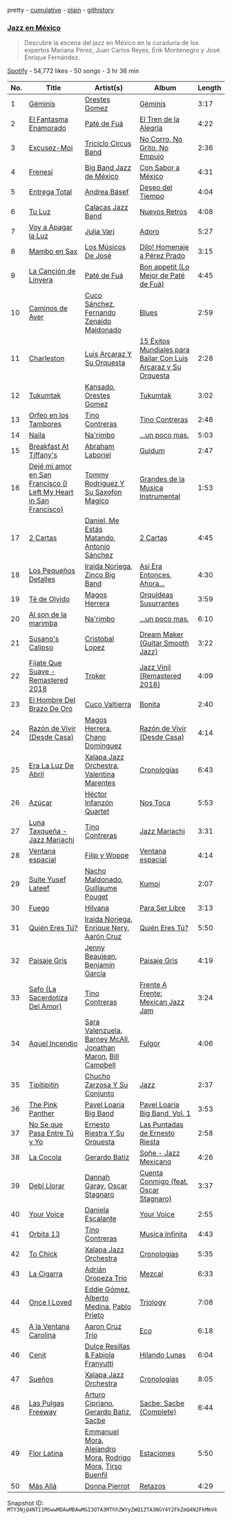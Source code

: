 pretty - [cumulative](/playlists/cumulative/37i9dQZF1DWTQYQoFqAGok.md) - [plain](/playlists/plain/37i9dQZF1DWTQYQoFqAGok) - [githistory](https://github.githistory.xyz/mackorone/spotify-playlist-archive/blob/main/playlists/plain/37i9dQZF1DWTQYQoFqAGok)

### [Jazz en México](https://open.spotify.com/playlist/37i9dQZF1DWTQYQoFqAGok)

> Descubre la escena del jazz en México en la curaduría de los expertos Mariana Pérez,  Juan Carlos Reyes, Erik Montenegro y José Enrique Fernández.

[Spotify](https://open.spotify.com/user/spotify) - 54,772 likes - 50 songs - 3 hr 36 min

| No. | Title | Artist(s) | Album | Length |
|---|---|---|---|---|
| 1 | [Géminis](https://open.spotify.com/track/0KmkXAU8cIqe4mwquGbImZ) | [Orestes Gomez](https://open.spotify.com/artist/6XToOxid134FKnslBTQZW1) | [Géminis](https://open.spotify.com/album/0MOf0uXJiEpUOwumCF1IRm) | 3:17 |
| 2 | [El Fantasma Enamorado](https://open.spotify.com/track/02VciW1DGSHEyxt61nMElb) | [Paté de Fuá](https://open.spotify.com/artist/188pkeHUWXnROe7lFVYRRa) | [El Tren de la Alegría](https://open.spotify.com/album/5bdtr6jYC4Lqm8gkfebEG6) | 4:22 |
| 3 | [Excusez\-Moi](https://open.spotify.com/track/2O13YCjbszhxzkVxEMn1Ht) | [Triciclo Circus Band](https://open.spotify.com/artist/6Kkbu7QNMwiSeQxTJ8hFZt) | [No Corro, No Grito, No Empujo](https://open.spotify.com/album/0Gl73ICTO0K3h8f1E9cdZy) | 2:36 |
| 4 | [Frenesí](https://open.spotify.com/track/4a9acDlfLVTQFe6jDlkVUi) | [Big Band Jazz de México](https://open.spotify.com/artist/4o5ePOzgsCeFTqN6Ypiu0c) | [Con Sabor a México](https://open.spotify.com/album/5z4hL561LGU1WGXyURy6V6) | 4:31 |
| 5 | [Entrega Total](https://open.spotify.com/track/1zQ6VQQqjSree6Nvp9QWbC) | [Andrea Básef](https://open.spotify.com/artist/7Ekf6XS5tD24ZZf6slGP1A) | [Deseo del Tiempo](https://open.spotify.com/album/4XJBrYgnGUpkpIaj2HOLph) | 4:04 |
| 6 | [Tu Luz](https://open.spotify.com/track/4g9iO9ga0CveiTQKOeR3W4) | [Calacas Jazz Band](https://open.spotify.com/artist/2ouD4oXicYc0AOFRjm2hIr) | [Nuevos Retros](https://open.spotify.com/album/2EWXBn0wNaSo8dS9sU7esL) | 4:08 |
| 7 | [Voy a Apagar la Luz](https://open.spotify.com/track/2XZhpqpafZhpz03QnX8Gk8) | [Julia Vari](https://open.spotify.com/artist/6b4fj1wggxqKrKB0dkghky) | [Adoro](https://open.spotify.com/album/13jVO3IGrhb8lmqLeozNuf) | 5:27 |
| 8 | [Mambo en Sax](https://open.spotify.com/track/5MYJ8pD7AIWdhzGPdoCcyj) | [Los Músicos De José](https://open.spotify.com/artist/4TmuqEtY8PysZouSgBKizd) | [Dilo! Homenaje a Pérez Prado](https://open.spotify.com/album/5LVqYbgeGwuLsYu40x2QEY) | 3:15 |
| 9 | [La Canción de Linyera](https://open.spotify.com/track/4LK5SHNZuDT9hjy7EMvyob) | [Paté de Fuá](https://open.spotify.com/artist/188pkeHUWXnROe7lFVYRRa) | [Bon appetit \(Lo Mejor de Paté de Fuá\)](https://open.spotify.com/album/4NCt0MxUIzpRifMmnFV29f) | 4:45 |
| 10 | [Caminos de Ayer](https://open.spotify.com/track/7bHkQLgxPTVC44Ty5A99Jm) | [Cuco Sánchez](https://open.spotify.com/artist/1M1VkVEy3JGFFyPy7oKH2E), [Fernando Zenaido Maldonado](https://open.spotify.com/artist/6eHRIBeC0Pc4OWz6vOvEGv) | [Blues](https://open.spotify.com/album/72BzkLOb7tpcmcpfEvtAox) | 2:59 |
| 11 | [Charleston](https://open.spotify.com/track/2uaO2cX3D7kbbTnt1zEo43) | [Luis Arcaraz Y Su Orquesta](https://open.spotify.com/artist/5XFKOAxf3r9rhqWOnVVVDg) | [15 Éxitos Mundiales para Bailar Con Luis Arcaraz y Su Orquesta](https://open.spotify.com/album/0a5X9Zd8FOXPw8BntaLYL1) | 2:28 |
| 12 | [Tukumtak](https://open.spotify.com/track/4aOaDvOhOeTkF3sItgGY8y) | [Kansado](https://open.spotify.com/artist/40is4UfaphbysAcimFzUDW), [Orestes Gomez](https://open.spotify.com/artist/6XToOxid134FKnslBTQZW1) | [Tukumtak](https://open.spotify.com/album/0h4jpUdtOWrmksifqBVxf7) | 3:02 |
| 13 | [Orfeo en los Tambores](https://open.spotify.com/track/4CZdNa7dLY6xH7FTMKq5DG) | [Tino Contreras](https://open.spotify.com/artist/48kCMQ00lfjWnQZCUPOYrX) | [Tino Contreras](https://open.spotify.com/album/1kyt03TDrHd4JPoBPjHMJ2) | 2:48 |
| 14 | [Naila](https://open.spotify.com/track/28V7R9TGxz2Nn6mhZXwHGh) | [Na'rimbo](https://open.spotify.com/artist/3WM7lsbcWyFWHFYmwTQKLt) | [...un poco mas.](https://open.spotify.com/album/5lAACEe8qGeTZhrzlCr8wM) | 5:03 |
| 15 | [Breakfast At Tiffany's](https://open.spotify.com/track/3oqKQoJnijk3Tu97MEtgcd) | [Abraham Laboriel](https://open.spotify.com/artist/2KOqNGzvxHWkz3e18NkgVW) | [Guidum](https://open.spotify.com/album/6h5iqyzf6ibooXoRWRoPcx) | 2:47 |
| 16 | [Dejé mi amor en San Francisco \(I Left My Heart in San Francisco\)](https://open.spotify.com/track/0cPLgRRnadBPngTCXW8IQp) | [Tommy Rodriguez Y Su Saxofon Magico](https://open.spotify.com/artist/4a4AdYSuTDT446pbyqJYZJ) | [Grandes de la Musica Instrumental](https://open.spotify.com/album/2ZYPcXGFMkEnwcrTjxXgUP) | 1:53 |
| 17 | [2 Cartas](https://open.spotify.com/track/1BKByJotqMPplXpnaovvr5) | [Daniel, Me Estás Matando](https://open.spotify.com/artist/51yyeVxyvecgePAWXmeLUE), [Antonio Sánchez](https://open.spotify.com/artist/19KpCg8O15A2eZ416EyFdw) | [2 Cartas](https://open.spotify.com/album/63hYNPwrWjNuTj9uxazvW3) | 4:45 |
| 18 | [Los Pequeños Detalles](https://open.spotify.com/track/7JIuo1FbYeIdJlwXXztn01) | [Iraida Noriega](https://open.spotify.com/artist/5nOZrHmLp5IoE7ZzJYZOfi), [Zinco Big Band](https://open.spotify.com/artist/3cj2yEjzcCZVRaIuPgfkfv) | [Así Era Entonces, Ahora...](https://open.spotify.com/album/7DvwqriKTJbGOnrXQot7tX) | 4:30 |
| 19 | [Té de Olvido](https://open.spotify.com/track/11DHmnBqBjuGyDFvYbriWn) | [Magos Herrera](https://open.spotify.com/artist/2Ns9sLtYVQhj9NU9y96Lwh) | [Orquídeas Susurrantes](https://open.spotify.com/album/4wgY1NlxUvjbhXFbMPyTwz) | 3:59 |
| 20 | [Al son de la marimba](https://open.spotify.com/track/2ASMYuPSrYkM3zk3E8uBWh) | [Na'rimbo](https://open.spotify.com/artist/3WM7lsbcWyFWHFYmwTQKLt) | [...un poco mas.](https://open.spotify.com/album/5lAACEe8qGeTZhrzlCr8wM) | 6:10 |
| 21 | [Susano's Calipso](https://open.spotify.com/track/5qAQXLoUQrLpfyst5PNFnB) | [Cristobal Lopez](https://open.spotify.com/artist/5NI5xhoDsyrbcnBYH6UNmI) | [Dream Maker \(Guitar Smooth Jazz\)](https://open.spotify.com/album/3lU5UO8Orf9biP3BjftPWc) | 3:22 |
| 22 | [Fíjate Que Suave \- Remastered 2018](https://open.spotify.com/track/1o597QjfCG2jZRVYUxXUpv) | [Troker](https://open.spotify.com/artist/4R8SN8dnDbzGwi5LvMjK8G) | [Jazz Vinil \(Remastered 2018\)](https://open.spotify.com/album/5znSMHPjGTn0JtDtexRTzT) | 4:09 |
| 23 | [El Hombre Del Brazo De Oro](https://open.spotify.com/track/5tkkYOcwmoql7pWZC8JXhr) | [Cuco Valtierra](https://open.spotify.com/artist/2b973rD0RqYzSz9161lGIa) | [Bonita](https://open.spotify.com/album/633ctwpYwbwNrsVOWVANrb) | 2:40 |
| 24 | [Razón de Vivir \(Desde Casa\)](https://open.spotify.com/track/7332CH0YojbWtMhBTh1Ssg) | [Magos Herrera](https://open.spotify.com/artist/2Ns9sLtYVQhj9NU9y96Lwh), [Chano Dominguez](https://open.spotify.com/artist/63Znb1LZJ0KljCmhuxcRMI) | [Razón de Vivir \(Desde Casa\)](https://open.spotify.com/album/2R5tdma1EXvW93NHGfNjtz) | 4:14 |
| 25 | [Era La Luz De Abril](https://open.spotify.com/track/4BcjeQiwliBHPVoqZAPmEc) | [Xalapa Jazz Orchestra](https://open.spotify.com/artist/5IWPXtD7sSSNEJQiskp96F), [Valentina Marentes](https://open.spotify.com/artist/2quK2WgFo26pueFzJRrb5x) | [Cronologías](https://open.spotify.com/album/7bCzc6xDFgVGpVXyEJ26gK) | 6:43 |
| 26 | [Azúcar](https://open.spotify.com/track/3IxNO8WmhEaxweYAzdd9pL) | [Héctor Infanzón Quartet](https://open.spotify.com/artist/3jOCmt5AUuY0zF1CvwVr5W) | [Nos Toca](https://open.spotify.com/album/4GpJkM3MWkQLGw7zeS5v8d) | 5:53 |
| 27 | [Luna Taxqueña \- Jazz Mariachi](https://open.spotify.com/track/3KV4Rqy4xUPFDxtNQ9yTqp) | [Tino Contreras](https://open.spotify.com/artist/48kCMQ00lfjWnQZCUPOYrX) | [Jazz Mariachi](https://open.spotify.com/album/3aoFmJGzas336JTwS4DGFh) | 3:31 |
| 28 | [Ventana espacial](https://open.spotify.com/track/3HTcmAbqboUt0io2WCuI34) | [Filip y Woppe](https://open.spotify.com/artist/0M9WmsqRszIYOTIxPfZLgC) | [Ventana espacial](https://open.spotify.com/album/0sbaxSNpm7Fje9gOx6FhxG) | 4:14 |
| 29 | [Suite Yusef Lateef](https://open.spotify.com/track/0AkwnLhfQNazmhFaWQ9unK) | [Nacho Maldonado](https://open.spotify.com/artist/4K6VsMmNzvyjrkVFdncNRH), [Guillaume Pouget](https://open.spotify.com/artist/68aVRNEtPd31Qmo77iGojE) | [Kumoi](https://open.spotify.com/album/2qLAtuAVOqy3KXRhLb7bsU) | 2:07 |
| 30 | [Fuego](https://open.spotify.com/track/1b3rHlkJ7SmEhtZzUPu4bF) | [Hilvana](https://open.spotify.com/artist/4XcCjDpADpJ4VBldrgcDbG) | [Para Ser Libre](https://open.spotify.com/album/640scYqIfRaues9fUETg8p) | 3:13 |
| 31 | [Quién Eres Tú?](https://open.spotify.com/track/19V9sBVJLuMEVWiqTMiU4N) | [Iraida Noriega](https://open.spotify.com/artist/5nOZrHmLp5IoE7ZzJYZOfi), [Enrique Nery](https://open.spotify.com/artist/5lOnG3d2nIvI20objBklwi), [Aarón Cruz](https://open.spotify.com/artist/6km6DCmnVWUSAzNEccF8yv) | [Quién Eres Tú?](https://open.spotify.com/album/6627kcDKivQe10EdHUDmok) | 5:50 |
| 32 | [Paisaje Gris](https://open.spotify.com/track/7Fo5vh8oUOsw8LsziLXe60) | [Jenny Beaujean](https://open.spotify.com/artist/6ex3zdLBHsbn07VkD3Nnq3), [Benjamín García](https://open.spotify.com/artist/25pBtHDlplMjQ9FrFoMcuE) | [Paisaje Gris](https://open.spotify.com/album/4WAskgkj1leGkHgXXobvRG) | 4:19 |
| 33 | [Safo \(La Sacerdotiza Del Amor\)](https://open.spotify.com/track/7FohOjzp6xDJQ14BxlDI9T) | [Tino Contreras](https://open.spotify.com/artist/48kCMQ00lfjWnQZCUPOYrX) | [Frente A Frente: Mexican Jazz Jam](https://open.spotify.com/album/3hF6IXgJlQ0gEwHJzVl9fr) | 3:24 |
| 34 | [Aquel Incendio](https://open.spotify.com/track/21B1SsKnsjcUTkzRAAUJqy) | [Sara Valenzuela](https://open.spotify.com/artist/2f0Ur2QXNCjpeGEqXZxOYc), [Barney McAll](https://open.spotify.com/artist/1FC0psUheo5L2kUtj53MF9), [Jonathan Maron](https://open.spotify.com/artist/3c1abg4EpGemD4WexcVj6B), [Bill Campbell](https://open.spotify.com/artist/5LPzwY21u7i62eGAb7LcuK) | [Fulgor](https://open.spotify.com/album/3hHdb3FvT0zU1eXrKmQOgS) | 4:06 |
| 35 | [Tipitipitín](https://open.spotify.com/track/17QiAjaQ2uGVY7aLEfPmoj) | [Chucho Zarzosa Y Su Conjunto](https://open.spotify.com/artist/5rX3FXPe4kE1fJNCQhlJ3E) | [Jazz](https://open.spotify.com/album/5UlTOip0x8FRlBjf3hSNtv) | 2:37 |
| 36 | [The Pink Panther](https://open.spotify.com/track/7MBf3mXChOZJW5ZZ8CI9at) | [Pavel Loaria Big Band](https://open.spotify.com/artist/2JrCiD3IZIa2ds3vl6bqkX) | [Pavel Loaria Big Band, Vol\. 1](https://open.spotify.com/album/0nQiE3rJ7zfl10ki3mM7Ff) | 3:53 |
| 37 | [No Se que Pasa Entre Tú y Yo](https://open.spotify.com/track/4uwBouip1vHrpf4t6XSQiO) | [Ernesto Riestra Y Su Orquesta](https://open.spotify.com/artist/2mx2io8BZPgMRlY9MqmvZE) | [Las Puntadas de Ernesto Riesta](https://open.spotify.com/album/6pY9yWVRrry83vn5QooOOQ) | 2:58 |
| 38 | [La Cocola](https://open.spotify.com/track/2XxyE2LiLidlNXuoYpczZA) | [Gerardo Batiz](https://open.spotify.com/artist/6xBEVM1pgWPp5v93sBVcm3) | [Soñe \- Jazz Mexicano](https://open.spotify.com/album/1d4BQoieyMuga0PEjsdcB6) | 4:26 |
| 39 | [Debí Llorar](https://open.spotify.com/track/4BLmvUSPSwfMA09mp9Hp14) | [Dannah Garay](https://open.spotify.com/artist/0ONqwOtVeroTjzKmvdBqHK), [Oscar Stagnaro](https://open.spotify.com/artist/6Vf5cM3kgPJWrDKoi1ONb3) | [Cuenta Conmigo \(feat\. Oscar Stagnaro\)](https://open.spotify.com/album/7zMYmzZ13y8t7aNnBsf9nz) | 3:37 |
| 40 | [Your Voice](https://open.spotify.com/track/4LITQHkDdxWwLnnBpBb4AT) | [Daniela Escalante](https://open.spotify.com/artist/00YbcwdtRDXKGvdpBsUfkd) | [Your Voice](https://open.spotify.com/album/3vjzePmyNJgJTTQ870nU20) | 2:55 |
| 41 | [Orbita 13](https://open.spotify.com/track/4NPDdpevt8WomYqBSuu8dO) | [Tino Contreras](https://open.spotify.com/artist/48kCMQ00lfjWnQZCUPOYrX) | [Musica Infinita](https://open.spotify.com/album/6SHD6qw4U5U86ykMZ8debZ) | 4:43 |
| 42 | [To Chick](https://open.spotify.com/track/37w8imXF52PoSUZyL2ovo2) | [Xalapa Jazz Orchestra](https://open.spotify.com/artist/5IWPXtD7sSSNEJQiskp96F) | [Cronologías](https://open.spotify.com/album/7bCzc6xDFgVGpVXyEJ26gK) | 5:35 |
| 43 | [La Cigarra](https://open.spotify.com/track/5VoLcv7J5mAwcRANKImy4R) | [Adrián Oropeza Trío](https://open.spotify.com/artist/3kSQteccOICAnocbnba3yl) | [Mezcal](https://open.spotify.com/album/0siHdOQxgRjJBawzzQqksX) | 6:33 |
| 44 | [Once I Loved](https://open.spotify.com/track/3NNk5X50Cf1BuGXLedKv5K) | [Eddie Gómez](https://open.spotify.com/artist/6HBVTGmPHytchERPb8YGPr), [Alberto Medina](https://open.spotify.com/artist/070NUxDs12dhcmiHpW8v4Z), [Pablo Prieto](https://open.spotify.com/artist/6n85URYIwliA5KkdI3Hb25) | [Triology](https://open.spotify.com/album/5C5oSHXWJZW48TAhCkPnuS) | 7:08 |
| 45 | [A la Ventana Carolina](https://open.spotify.com/track/1JFYLc7GyftevczE418CcE) | [Aaron Cruz Trío](https://open.spotify.com/artist/2OeEjkq0aHzQxxCbAupVIL) | [Eco](https://open.spotify.com/album/1bQ17AkcZNNda4ogkEUdFx) | 6:18 |
| 46 | [Cenit](https://open.spotify.com/track/3MUqgBDIhaytohPYg5a5P0) | [Dulce Resillas & Fabiola Franyutti](https://open.spotify.com/artist/781URXrzn60PTYO1zNStV2) | [Hilando Lunas](https://open.spotify.com/album/6C13qGox9uh2MgZh95Qf7J) | 6:04 |
| 47 | [Sueños](https://open.spotify.com/track/0IhXOXLvA8B9J91O2BhB2t) | [Xalapa Jazz Orchestra](https://open.spotify.com/artist/5IWPXtD7sSSNEJQiskp96F) | [Cronologías](https://open.spotify.com/album/7bCzc6xDFgVGpVXyEJ26gK) | 8:05 |
| 48 | [Las Pulgas Freeway](https://open.spotify.com/track/5AFlumcmhChuLqzrkPzj0M) | [Arturo Cipriano](https://open.spotify.com/artist/5MagvaL80lMCb6ZTiNHW0u), [Gerardo Batiz](https://open.spotify.com/artist/6xBEVM1pgWPp5v93sBVcm3), [Sacbe](https://open.spotify.com/artist/2UA1zpDaD5s3Uy5R7JzzOh) | [Sacbe: Sacbe \(Complete\)](https://open.spotify.com/album/3LhbAvlKoxmYCbagKUajAP) | 6:44 |
| 49 | [Flor Latina](https://open.spotify.com/track/3zjRptZXqA1uhBwUkMl38W) | [Emmanuel Mora](https://open.spotify.com/artist/6iz12BR5JSoaySVJO3P0qm), [Alejandro Mora](https://open.spotify.com/artist/23YqoCb961qdeNiWEDxU5h), [Rodrigo Mora](https://open.spotify.com/artist/3owqtFutm6ZMbZZHBpLZj9), [Tirso Buenfil](https://open.spotify.com/artist/7o1EZ1rNSscAuLSw1fxraV) | [Estaciones](https://open.spotify.com/album/6ktr5l29j7H5yr6deaHJTu) | 5:50 |
| 50 | [Más Allá](https://open.spotify.com/track/6PvNfcKE6gzNR7UfJoWXfp) | [Donna Pierrot](https://open.spotify.com/artist/557yY63lk0c4El1sfFiroj) | [Retazos](https://open.spotify.com/album/671dTPcf4XRmzfCWTMgGAb) | 4:29 |

Snapshot ID: `MTY3NjQ4NTI1MSwwMDAwMDAwMGI3OTA3MThhZWYyZWQ1ZTA3NGY4Y2FkZmQ4N2FkMmVk`
